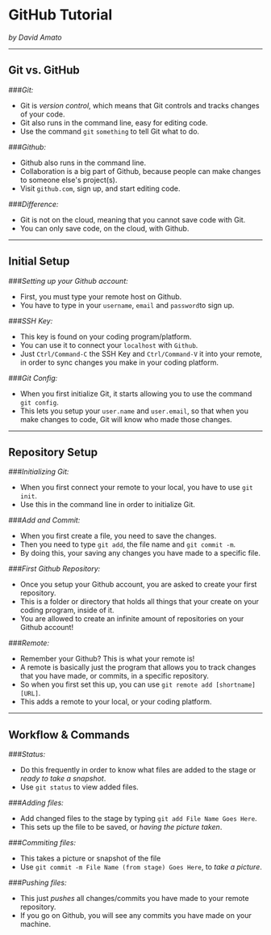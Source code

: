 # GitHub Tutorial

_by David Amato_

---
## Git vs. GitHub
###_Git:_
* Git is *version control*, which means that Git controls and tracks changes of your code.
* Git also runs in the command line, easy for editing code.
* Use the command `git` `something` to tell Git what to do. 

###_Github:_
* Github also runs in the command line.
* Collaboration is a big part of Github, because people can make changes to someone else's project(s).
* Visit `github.com`, sign up, and start editing code.

###_Difference:_
* Git is not on the cloud, meaning that you cannot save code with Git.
* You can only save code, on the cloud, with Github.  


---
## Initial Setup
###_Setting up your Github account:_
* First, you must type your remote host on Github.
* You have to type in your `username`, `email` and `password`to sign up.

###_SSH Key:_
* This key is found on your coding program/platform.
* You can use it to connect your `localhost` with `Github`.
* Just `Ctrl/Command-C` the SSH Key and `Ctrl/Command-V` it into your remote, 
in order to sync changes you make in your coding platform.

###_Git Config:_
* When you first initialize Git, it starts allowing you to use the command `git config`.
* This lets you setup your `user.name` and `user.email`, so that when you make changes to code, Git will know who made those changes. 


---
## Repository Setup
###_Initializing Git:_
* When you first connect your remote to your local, you have to use `git init`.
* Use this in the command line in order to initialize Git.

###_Add and Commit:_
* When you first create a file, you need to save the changes.
* Then you need to type `git add`, the file name and `git commit -m`.
* By doing this, your saving any changes you have made to a specific file.

###_First Github Repository:_
* Once you setup your Github account, you are asked to create your first repository.
* This is a folder or directory that holds all things that your create on your coding program, inside of it.
* You are allowed to create an infinite amount of repositories on your Github account!

###_Remote:_
* Remember your Github? This is what your remote is!
* A remote is basically just the program that allows you to track changes that you have made, or commits, in a specific repository.
* So when you first set this up, you can use `git remote add [shortname] [URL]`.
* This adds a remote to your local, or your coding platform.


---
## Workflow & Commands
###_Status:_
*  Do this frequently in order to know what files are added to the stage or _ready to take a snapshot_.
*  Use `git status` to view added files.

###_Adding files:_
* Add changed files to the stage by typing `git add File Name Goes Here`.
* This sets up the file to be saved, or _having the picture taken_.

###_Commiting files:_
* This takes a picture or snapshot of the file
* Use `git commit -m File Name (from stage) Goes Here`, to _take a picture_.

###_Pushing files:_
* This just _pushes_ all changes/commits you have made to your remote repository.
* If you go on Github, you will see any commits you have made on your machine.